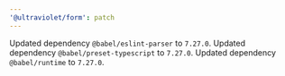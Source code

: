 ```yaml
---
'@ultraviolet/form': patch
---
```


Updated dependency `@babel/eslint-parser` to `7.27.0`.
Updated dependency `@babel/preset-typescript` to `7.27.0`.
Updated dependency `@babel/runtime` to `7.27.0`.
